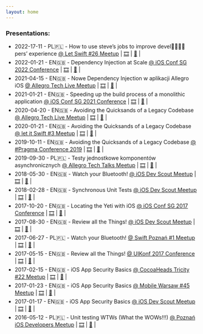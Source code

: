 ```yaml
---
layout: home
---
```



<h3>Presentations:</h3>
<!-- <p>
<ul>
{%- for post in site.posts -%}
{% if post.word != null %}
<li>
<h2>
<a href="{{post.url}}">
#{{ post.word }}
</a>
</h2>
</li>
{%- endif -%}
{%- endfor -%}
</ul>
</p> -->
<p>
<ul>




<li>
2022-17-11 - PL🇵🇱 - How to use steve’s jobs to improve devel👩‍💻🧑‍💻pers’ experience
<a href="https://www.facebook.com/events/625987642348871/">@ Let Swift #26 Meetup</a> |
<a href="https://speakerdeck.com/maciejpiotrowski89/how-to-use-steves-jobs-to-improve-devel-pers-experience">🎞</a> |
<a href="https://fb.watch/h2YqUyml_0/">🎥</a> |
</li>
<li>
2022-01-21 - EN🇬🇧 - Dependency Injection at Scale
<a href="https://2022.iosconf.sg/#schedule">@ iOS Conf SG 2022 Conference</a> |
<a href="https://speakerdeck.com/maciejpiotrowski89/ios-conf-sg-2022-dependency-injection-at-scale">🎞</a> |
<a href="https://www.youtube.com/watch?v=a1KvjxNVEq8">🎥</a> |
</li>
<li>
2021-04-15 - EN🇬🇧 - Nowe Dependency Injection w aplikacji Allegro iOS
<a href="https://speakerdeck.com/maciejpiotrowski89/speeding-up-the-build-process-of-a-monolithic-application">@ Allegro Tech Live Meetup</a> |
<a href="https://speakerdeck.com/maciejpiotrowski89/nowe-dependency-injection-w-aplikacji-allegro-ios">🎞</a> |
<a href="https://youtu.be/ubJurLCxAtw?t=3058">🎥</a> |
</li>
<li>
2021-01-21 - EN🇬🇧 - Speeding up the build process of a monolithic application
<a href="https://2021.iosconf.sg/#schedule">@ iOS Conf SG 2021 Conference</a> |
<a href="https://speakerdeck.com/maciejpiotrowski89/speeding-up-the-build-process-of-a-monolithic-application">🎞</a> |
<a href="https://www.youtube.com/watch?v=Jx4jfdle4KQ">🎥</a> |
</li>
<li>
2020-04-20 - EN🇬🇧 - Avoiding the Quicksands of a Legacy Codebase
<a href="https://www.meetup.com/allegrotech/events/270158352/">@ Allegro Tech Live Meetup</a> |
<a href="">🎞</a> |
<a href="">🎥</a> |
</li>
<li>
2020-01-21 - EN🇬🇧 - Avoiding the Quicksands of a Legacy Codebase
<a href="https://www.meetup.com/let-it-swift/events/267296265/">@ let it Swift #3 Meetup</a> |
<a href="">🎞</a> |
<a href="">🎥</a> |
</li>
<li>
2019-10-11 - EN🇬🇧 - Avoiding the Quicksands of a Legacy Codebase
<a href="https://www.pragmaconference.com/2019/#schedule">@ #Pragma Conference 2019</a> |
<a href="">🎞</a> |
<a href="https://www.youtube.com/watch?v=U1YHtDFxid8">🎥</a> |
</li>
<li>
2019-09-30 - PL🇵🇱 - Testy jednostkowe komponentów asynchronicznych
<a href="https://www.meetup.com/allegrotech/events/264923060/">@ Allegro Tech Talks Meetup</a> |
<a href="https://github.com/maciejpiotrowski89/synchronous-unit-testing-presentation">🎞</a> |
<a href="">🎥</a> |
</li>
<li>
2018-05-30 - EN🇬🇧 - Watch your Bluetooth!
<a href="https://www.meetup.com/singapore-ios-dev-scout-meetup/events/250801284/">@ iOS Dev Scout Meetup</a> |
<a href="https://speakerdeck.com/maciejpiotrowski89/watch-your-bluetooth-singapore-ios-dev-scout-may-2018-meetup">🎞</a> |
<a href="https://www.youtube.com/watch?v=LFcGr41qpms">🎥</a> |
</li>
<li>
2018-02-28 - EN🇬🇧 - Synchronous Unit Tests
<a href="https://www.meetup.com/Singapore-iOS-Dev-Scout-Meetup/events/247949934/">@ iOS Dev Scout Meetup</a> |
<a href="https://github.com/maciejpiotrowski89/synchronous-unit-testing-presentation">🎞</a> |
<a href="https://www.youtube.com/watch?v=0qFAHDxD7E8">🎥</a> |
</li>
<li>
2017-10-20 - EN🇬🇧 - Locating the Yeti with iOS
<a href="https://2017.iosconf.sg/#schedule">@ iOS Conf SG 2017 Conference</a> |
<a href="https://speakerdeck.com/maciejpiotrowski89/locating-the-yeti-with-ios">🎞</a> |
<a href="https://www.youtube.com/watch?v=6QN4BPlzhj0">🎥</a> |
</li>
<li>
2017-08-30 - EN🇬🇧 - Review all the Things!
<a href="https://web.archive.org/web/20170509093310/http://www.uikonf.com/">@ iOS Dev Scout Meetup</a> |
<a href="https://speakerdeck.com/maciejpiotrowski89/review-all-the-things">🎞</a> |
<a href="https://www.youtube.com/watch?v=KRVdrwxIszU">🎥</a> |
</li>
<li>
2017-06-27 - PL🇵🇱 - Watch your Bluetooth!
<a href="">@ Swift Poznań #1 Meetup</a> |
<a href="https://speakerdeck.com/maciejpiotrowski89/watch-your-bluetooth">🎞</a> |
<a href="">🎥</a> |
</li>
<li>
2017-05-15 - EN🇬🇧 - Review all the Things!
<a href="https://web.archive.org/web/20170509093310/http://www.uikonf.com/">@ UIKonf 2017 Conference</a> |
<a href="https://speakerdeck.com/maciejpiotrowski89/review-all-the-things">🎞</a> |
<a href="https://www.youtube.com/watch?v=KRVdrwxIszU">🎥</a> |
</li>
<li>
2017-02-15 - EN🇬🇧 - iOS App Security Basics
<a href="https://www.meetup.com/CocoaHeads-Tricity/events/237364434/">@ CocoaHeads Tricity #22 Meetup</a> |
<a href="https://speakerdeck.com/maciejpiotrowski89/ios-app-security-basics-2">🎞</a> |
<a href="">🎥</a> |
</li>
<li>
2017-01-23 - EN🇬🇧 - iOS App Security Basics
<a href="https://www.meetup.com/Mobile-Warsaw/events/237011962/">@ Mobile Warsaw #45 Meetup</a> |
<a href="https://speakerdeck.com/maciejpiotrowski89/ios-app-security-basics-mobile-warsaw-january-23rd-2017">🎞</a> |
<a href="https://www.youtube.com/watch?v=kcH24P6uVOA">🎥</a> |
</li>
<li>
2017-01-17 - EN🇬🇧 - iOS App Security Basics
<a href="https://www.meetup.com/Singapore-iOS-Dev-Scout-Meetup/events/236474670/">@ iOS Dev Scout Meetup</a> |
<a href="https://speakerdeck.com/maciejpiotrowski89/ios-app-security-basics-singapore-ios-dev-scout-meetup-january-17th-2017">🎞</a> |
<a href="https://engineers.sg/video/ios-security-101-ios-dev-scout--1356">🎥</a> |
</li>
<li>
2016-05-12 - PL🇵🇱 - Unit testing WTWs (What the WOWs!!!)
<a href="https://www.meetup.com/rocheittalks/events/231016380/">@ Poznań iOS Developers Meetup</a> |
<a href="https://speakerdeck.com/maciejpiotrowski89/unit-testing-wtws">🎞</a> |
<a href="">🎥</a> |
</li>



</ul>
</p>
